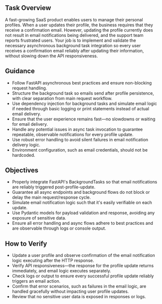 ## Task Overview

A fast-growing SaaS product enables users to manage their personal profiles. When a user updates their profile, the business requires that they receive a confirmation email. However, updating the profile currently does not result in email notifications being delivered, and the support team reports frustrated users. Your job is to implement and validate the necessary asynchronous background task integration so every user receives a confirmation email reliably after updating their information, without slowing down the API responsiveness.

## Guidance

- Follow FastAPI asynchronous best practices and ensure non-blocking request handling.
- Structure the background task so emails send after profile persistence, with clear separation from main request workflow.
- Use dependency injection for background tasks and simulate email logic if needed through basic logging or print statements instead of actual email delivery.
- Ensure that the user experience remains fast—no slowdowns or waiting for email delivery.
- Handle any potential issues in async task invocation to guarantee repeatable, observable notifications for every profile update.
- Use robust error handling to avoid silent failures in email notification delivery logic.
- Environment configuration, such as email credentials, should not be hardcoded.

## Objectives

- Properly integrate FastAPI's BackgroundTasks so that email notifications are reliably triggered post-profile-update.
- Guarantee all async endpoints and background flows do not block or delay the main request/response cycle.
- Simulate email notification logic such that it's easily verifiable on each update.
- Use Pydantic models for payload validation and response, avoiding any exposure of sensitive data.
- Ensure all error handling and async flows adhere to best practices and are observable through logs or console output.

## How to Verify

- Update a user profile and observe confirmation of the email notification logic executing after the HTTP response.
- Verify API responsiveness—the response for the profile update returns immediately, and email logic executes separately.
- Check logs or output to ensure every successful profile update reliably triggers an email action.
- Confirm that error scenarios, such as failures in the email logic, are handled gracefully without impacting user profile updates.
- Review that no sensitive user data is exposed in responses or logs.